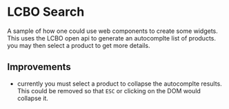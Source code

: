 # LCBO Search
A sample of how one could use web components to create some widgets. This uses the LCBO open api to generate an autocomplte
list of products. you may then select a product to get more details.

## Improvements
* currently you must select a product to collapse the autocomplte results. This could be removed so that `ESC` or clicking
on the DOM would collapse it.